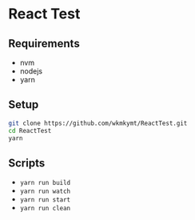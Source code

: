 # React Test


## Requirements

+ nvm
+ nodejs
+ yarn


## Setup

~~~sh
git clone https://github.com/wkmkymt/ReactTest.git
cd ReactTest
yarn
~~~


## Scripts

+ `yarn run build`
+ `yarn run watch`
+ `yarn run start`
+ `yarn run clean`
